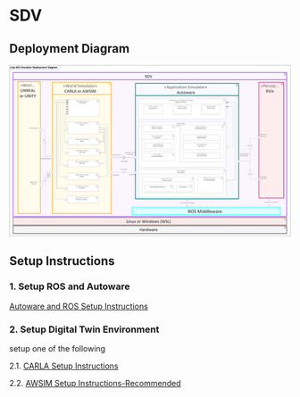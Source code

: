 # SDV

## Deployment Diagram
![img](./Models/SDV%20Deployment%20Diagram.png)

## Setup Instructions
### 1. Setup ROS and Autoware
[Autoware and ROS Setup Instructions](./Simulators/Autoware/README.md)

### 2. Setup Digital Twin Environment
setup one of the following

2.1. [CARLA Setup Instructions](./Simulators/CARLA/README.md)

2.2. [AWSIM Setup Instructions-Recommended ](./Simulators/AWSIM/README.md)